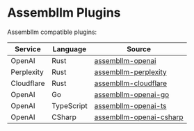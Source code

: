 # Assembllm Plugins

Assembllm compatible plugins:

| Service    | Language   | Source                                                                                      |
| ---------- | ---------- | ------------------------------------------------------------------------------------------- |
| OpenAI     | Rust       | [assembllm-openai](https://github.com/bradyjoslin/assembllm/assembllm-openai)               |
| Perplexity | Rust       | [assembllm-perplexity](https://github.com/bradyjoslin/assembllm/assembllm-perplexity)       |
| Cloudflare | Rust       | [assembllm-cloudflare](https://github.com/bradyjoslin/assembllm/assembllm-cloudflare)       |
| OpenAI     | Go         | [assembllm-openai-go](https://github.com/bradyjoslin/assembllm/assembllm-openai-go)         |
| OpenAI     | TypeScript | [assembllm-openai-ts](https://github.com/bradyjoslin/assembllm/assembllm-openai-ts)         |
| OpenAI     | CSharp     | [assembllm-openai-csharp](https://github.com/bradyjoslin/assembllm/assembllm-openai-csharp) |